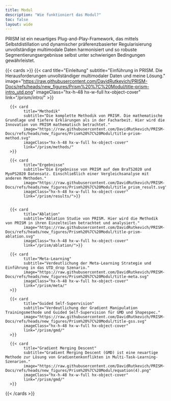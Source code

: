 ```yaml
---
title: Modul
description: "Wie funktioniert das Modul?"
toc: false
layout: wide
---
```


<div class="hx-mt-4"></div>

<p class="hx-mb-12 hx-text-center hx-text-lg hx-text-gray-500 dark:hx-text-gray-400">
PRISM ist ein neuartiges Plug-and-Play-Framework, das mittels Selbstdistillation und dynamischer präferenzbasierter Regularisierung unvollständige multimodale Daten harmonisiert und so robuste Segmentierungsergebnisse selbst unter schwierigen Bedingungen gewährleistet.
</p>


{{< cards >}}
      {{< card
            title="Einleitung"
            subtitle="Einführung in PRISM. Die Herausforderungen unvollständiger multimodaler Daten und meine Lösung."
            image="https://raw.githubusercontent.com/DavidRutkevich/PRISM-Docs/refs/heads/new_figures/Prism%20%7C%20Modul/title-prism-intro_utd.png"
            imageClass="hx-h-48 hx-w-full hx-object-cover"
            link="/prism/intro/"
      >}}

      {{< card
            title="Methodik"
            subtitle="Die komplette Methodik von PRISM. Die mathematische Grundlage und tiefere Erklärungen als in der Facharbeit. Hier wird die Innovation von PRISM mathematisch betrachtet."
            image="https://raw.githubusercontent.com/DavidRutkevich/PRISM-Docs/refs/heads/new_figures/Prism%20%7C%20Modul/title-prism-method.svg"
            imageClass="hx-h-48 hx-w-full hx-object-cover"
            link="/prism/methods/"
      >}}

      {{< card
            title="Ergebnisse"
            subtitle="Die Ergebnisse von PRISM auf dem BraTS2020 und MyoPS2020 Datensatz. Einschließlich einer Vergleichsanalyse mit anderen Methoden."
            image="https://raw.githubusercontent.com/DavidRutkevich/PRISM-Docs/refs/heads/new_figures/Prism%20%7C%20Modul/title_prism_result.svg"
            imageClass="hx-h-48 hx-w-full hx-object-cover"
            link="/prism/results/">}}


      {{< card
            title="Ablation"
            subtitle="Ablation Studie von PRISM. Hier wird die Methodik von PRISM in ihren Einzelteilen betrachtet und analysiert."
            image="https://raw.githubusercontent.com/DavidRutkevich/PRISM-Docs/refs/heads/new_figures/Prism%20%7C%20Modul/title-prism-ablation.svg"
            imageClass="hx-h-48 hx-w-full hx-object-cover"
            link="/prism/ablation/">}}

      {{< card
            title="Meta-Learning"
            subtitle="Verdeutlichung der Meta-Learning Strategie und Einführung in das UTD_drop Szenario."
            image="https://raw.githubusercontent.com/DavidRutkevich/PRISM-Docs/refs/heads/new_figures/Prism%20%7C%20Modul/title-meta.svg"
            imageClass="hx-h-48 hx-w-full hx-object-cover"
            link="/prism/meta/"
      >}}

      {{< card
            title="Guided Self-Supervision"
            subtitle="Verdeutlichung der Gradient Manipulation Trainingsmethode und Guided Self-Supervision für GMD und Shapespec."
            image="https://raw.githubusercontent.com/DavidRutkevich/PRISM-Docs/refs/heads/new_figures/Prism%20%7C%20Modul/title-gss.svg"
            imageClass="hx-h-48 hx-w-full hx-object-cover"
            link="/prism/gmd/"
      >}}

      {{< card
            title="Gradient Merging Descent"
            subtitle="Gradient Merging Descent (GMD) ist eine neuartige Methode zur Lösung von Gradientenkonflikten in Multi-Task-Learning-Szenarien."
            image="https://raw.githubusercontent.com/DavidRutkevich/PRISM-Docs/refs/heads/new_figures/Prism%20%7C%20Modul/equation(4).png"
            imageClass="hx-h-48 hx-w-full hx-object-cover"
            link="/prism/gmd/"
      >}}
{{< /cards >}}